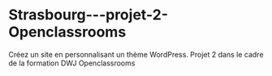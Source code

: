 # Strasbourg---projet-2-Openclassrooms
Créez un site en personnalisant un thème WordPress. Projet 2 dans le cadre de la formation DWJ Openclassrooms
